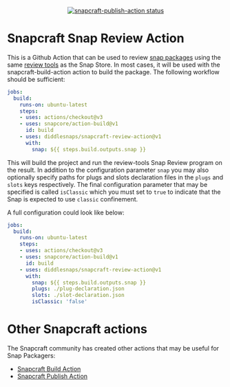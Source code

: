 <p align="center">
  <a href="https://github.com/diddlesnaps/snapcraft-review-action/actions"><img alt="snapcraft-publish-action status" src="https://github.com/diddlesnaps/snapcraft-review-action/workflows/build-test/badge.svg"></a>
</p>

# Snapcraft Snap Review Action

This is a Github Action that can be used to review [snap packages](https://snapcraft.io/) using the same [review tools](https://snapcraft.io/review-tools) as the Snap Store. In most cases, it will be used with the snapcraft-build-action action to build the package. The following workflow should be sufficient:

```yaml
jobs:
  build:
    runs-on: ubuntu-latest
    steps:
    - uses: actions/checkout@v3
    - uses: snapcore/action-build@v1
      id: build
    - uses: diddlesnaps/snapcraft-review-action@v1
      with:
        snap: ${{ steps.build.outputs.snap }}
```

This will build the project and run the review-tools Snap Review program on the result. In addition to the configuration parameter `snap` you may also optionally specify paths for plugs and slots declaration files in the `plugs` and `slots` keys respectively. The final configuration parameter that may be specified is called `isClassic` which you must set to `true` to indicate that the Snap is expected to use `classic` confinement.

A full configuration could look like below:

```yaml
jobs:
  build:
    runs-on: ubuntu-latest
    steps:
    - uses: actions/checkout@v3
    - uses: snapcore/action-build@v1
      id: build
    - uses: diddlesnaps/snapcraft-review-action@v1
      with:
        snap: ${{ steps.build.outputs.snap }}
        plugs: ./plug-declaration.json
        slots: ./slot-declaration.json
        isClassic: 'false'
```

# Other Snapcraft actions

The Snapcraft community has created other actions that may be useful for Snap Packagers:

* [Snapcraft Build Action](https://github.com/snapcore/action-build)
* [Snapcraft Publish Action](https://github.com/snapcore/action-publish)
